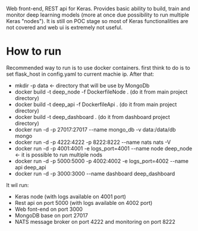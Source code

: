 Web front-end, REST api for Keras. Provides basic ability to build, train and monitor deep learning models (more at once due possibility to run multiple Keras "nodes").
It is still on POC stage so most of Keras functionalities are not covered and web ui is extremely not useful.

# How to run

Recommended way to run is to use docker containers.
first think to do is to set flask_host in config.yaml to current machie ip.
After that:

- mkdir -p data <- directory that will be use by MongoDb
- docker build -t deep_node -f DockerfileNode . (do it from main project directory)
- docker build -t deep_api -f DockerfileApi . (do it from main project directory)
- docker build -t deep_dashboard . (do it from dashboard project directory)
- docker run -d -p 27017:27017 --name mongo_db -v data:/data/db mongo
- docker run -d -p 4222:4222 -p 8222:8222 --name nats nats -V
- docker run -d -p 4001:4001 -e logs_port=4001 --name node deep_node <- it is possible to run multiple nods
- docker run -d -p 5000:5000 -p 4002:4002 -e logs_port=4002 --name api deep_api
- docker run -d -p 3000:3000 --name dashboard deep_dashboard

It wil run:

- Keras node (with logs available on 4001 port)
- Rest api on port 5000 (with logs available on 4002 port)
- Web font-end on port 3000
- MongoDB base on port 27017
- NATS message broker on port 4222 and monitoring on port 8222
